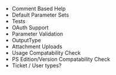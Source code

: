 
- Comment Based Help
- Default Parameter Sets
- Tests
- OAuth Support
- Parameter Validation
- OutputType
- Attachment Uploads
- Usage Compatability Check
- PS Edition/Version Compatability Check
- Ticket / User types?
